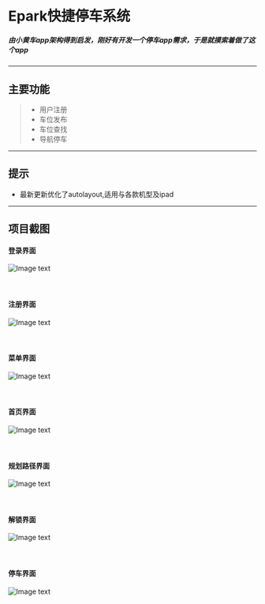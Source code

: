 # Epark快捷停车系统
##### 由小黄车app架构得到启发，刚好有开发一个停车app需求，于是就摸索着做了这个app
----------
## 主要功能
>* 用户注册<br>
>* 车位发布<br>
>* 车位查找<br>
>* 导航停车<br>
----------
## 提示
* 最新更新优化了autolayout,适用与各款机型及ipad
----------
## 项目截图<br>
#### 登录界面<br>
![Image text](https://github.com/hjackguo/Picture/blob/master/login.png)<br><br><br>
#### 注册界面<br>
![Image text](https://github.com/hjackguo/Picture/blob/master/rigister.png)<br><br><br>
#### 菜单界面<br>
![Image text](https://github.com/hjackguo/Picture/blob/master/swearView.png)<br><br><br>
#### 首页界面<br>
![Image text](https://github.com/hjackguo/Picture/blob/master/map.png)<br><br><br>
#### 规划路径界面<br>
![Image text](https://github.com/hjackguo/Picture/blob/master/route.png)<br><br><br>
#### 解锁界面<br>
![Image text](https://github.com/hjackguo/Picture/blob/master/unlock.png)<br><br><br>
#### 停车界面<br>
![Image text](https://github.com/hjackguo/Picture/blob/master/parking.png)<br><br><br>

